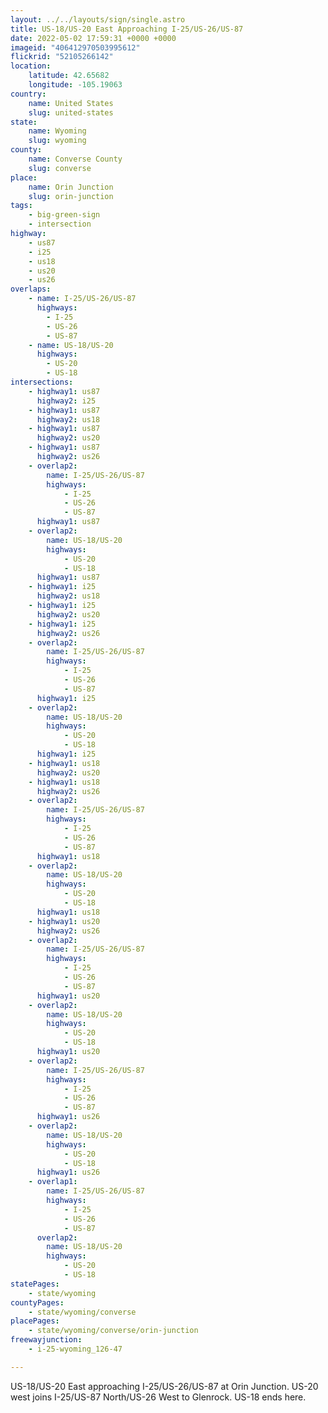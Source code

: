 ```yaml
---
layout: ../../layouts/sign/single.astro
title: US-18/US-20 East Approaching I-25/US-26/US-87
date: 2022-05-02 17:59:31 +0000 +0000
imageid: "406412970503995612"
flickrid: "52105266142"
location:
    latitude: 42.65682
    longitude: -105.19063
country:
    name: United States
    slug: united-states
state:
    name: Wyoming
    slug: wyoming
county:
    name: Converse County
    slug: converse
place:
    name: Orin Junction
    slug: orin-junction
tags:
    - big-green-sign
    - intersection
highway:
    - us87
    - i25
    - us18
    - us20
    - us26
overlaps:
    - name: I-25/US-26/US-87
      highways:
        - I-25
        - US-26
        - US-87
    - name: US-18/US-20
      highways:
        - US-20
        - US-18
intersections:
    - highway1: us87
      highway2: i25
    - highway1: us87
      highway2: us18
    - highway1: us87
      highway2: us20
    - highway1: us87
      highway2: us26
    - overlap2:
        name: I-25/US-26/US-87
        highways:
            - I-25
            - US-26
            - US-87
      highway1: us87
    - overlap2:
        name: US-18/US-20
        highways:
            - US-20
            - US-18
      highway1: us87
    - highway1: i25
      highway2: us18
    - highway1: i25
      highway2: us20
    - highway1: i25
      highway2: us26
    - overlap2:
        name: I-25/US-26/US-87
        highways:
            - I-25
            - US-26
            - US-87
      highway1: i25
    - overlap2:
        name: US-18/US-20
        highways:
            - US-20
            - US-18
      highway1: i25
    - highway1: us18
      highway2: us20
    - highway1: us18
      highway2: us26
    - overlap2:
        name: I-25/US-26/US-87
        highways:
            - I-25
            - US-26
            - US-87
      highway1: us18
    - overlap2:
        name: US-18/US-20
        highways:
            - US-20
            - US-18
      highway1: us18
    - highway1: us20
      highway2: us26
    - overlap2:
        name: I-25/US-26/US-87
        highways:
            - I-25
            - US-26
            - US-87
      highway1: us20
    - overlap2:
        name: US-18/US-20
        highways:
            - US-20
            - US-18
      highway1: us20
    - overlap2:
        name: I-25/US-26/US-87
        highways:
            - I-25
            - US-26
            - US-87
      highway1: us26
    - overlap2:
        name: US-18/US-20
        highways:
            - US-20
            - US-18
      highway1: us26
    - overlap1:
        name: I-25/US-26/US-87
        highways:
            - I-25
            - US-26
            - US-87
      overlap2:
        name: US-18/US-20
        highways:
            - US-20
            - US-18
statePages:
    - state/wyoming
countyPages:
    - state/wyoming/converse
placePages:
    - state/wyoming/converse/orin-junction
freewayjunction:
    - i-25-wyoming_126-47

---
```

US-18/US-20 East approaching I-25/US-26/US-87 at Orin Junction.  US-20 west joins I-25/US-87 North/US-26 West to Glenrock.  US-18 ends here.